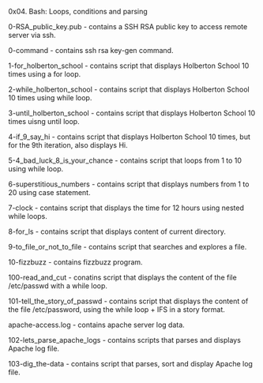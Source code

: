 0x04. Bash: Loops, conditions and parsing

0-RSA_public_key.pub - contains a SSH RSA public key to access remote server via ssh.

0-command - contains ssh rsa key-gen command.

1-for_holberton_school - contains script that displays Holberton School 10 times using a for loop.

2-while_holberton_school - contains script that displays Holberton School 10 times using while loop.

3-until_holberton_school - contains script that displays Holberton School 10 times uisng until loop.

4-if_9_say_hi - contains script that displays Holberton School 10 times, but for the 9th iteration, also displays Hi.

5-4_bad_luck_8_is_your_chance - contains script that loops from 1 to 10 using while loop.

6-superstitious_numbers - contains script that displays numbers from 1 to 20 using case statement.

7-clock - contains script that displays the time for 12 hours using nested while loops.

8-for_ls - contains script that displays content of current directory.

9-to_file_or_not_to_file - contains script that searches and explores a file.

10-fizzbuzz - contains fizzbuzz program.

100-read_and_cut - conatins script that displays the content of the file /etc/passwd with a while loop.

101-tell_the_story_of_passwd - contains script that displays the content of the file /etc/password, using the while loop + IFS in a story format.

apache-access.log - contains apache server log data.

102-lets_parse_apache_logs - contains scripts that parses and displays Apache log file.

103-dig_the-data - contains script that parses, sort and display Apache log file.
